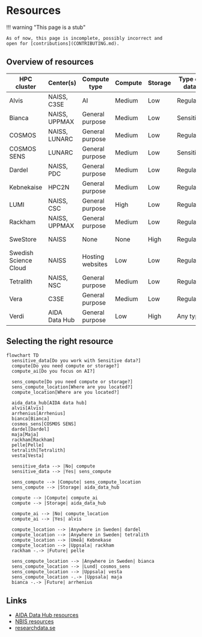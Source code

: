 # Resources

!!! warning "This page is a stub"

    As of now, this page is incomplete, possibly incorrect and
    open for [contributions](CONTRIBUTING.md).

## Overview of resources

<!-- markdownlint-disable MD013 --><!-- Tables cannot be split up over lines, hence will break 80 characters per line -->

HPC cluster           | Center(s)              | Compute type    | Compute | Storage |Type of data| Costs for user | Accessible for
----------------------|------------------------|-----------------|---------|---------|------------|----------------|------
Alvis                 | NAISS, C3SE            | AI              | Medium  | Low     | Regular    | Free           | Swedish researchers
Bianca                | NAISS, UPPMAX          | General purpose | Medium  | Low     | Sensitive  | Free           | Swedish researchers
COSMOS                | NAISS, LUNARC          | General purpose | Medium  | Low     | Regular    | Free           | Swedish researchers
COSMOS SENS           | LUNARC                 | General purpose | Medium  | Low     | Sensitive  | Free           | Lund researchers
Dardel                | NAISS, PDC             | General purpose | Medium  | Low     | Regular    | Free           | Swedish researchers
Kebnekaise            | HPC2N                  | General purpose | Medium  | Low     | Regular    | Free           | Umeå researchers
LUMI                  | NAISS, CSC             | General purpose | High    | Low     | Regular    | Free           | Swedish researchers
Rackham               | NAISS, UPPMAX          | General purpose | Medium  | Low     | Regular    | Free           | Uppsala researchers
SweStore              | NAISS                  | None            | None    | High    | Regular    | Free           | Swedish researchers
Swedish Science Cloud | NAISS                  | Hosting websites| Low     | Low     | Regular    | Free           | Swedish researchers
Tetralith             | NAISS, NSC             | General purpose | Medium  | Low     | Regular    | Free           | Swedish researchers
Vera                  | C3SE                   | General purpose | Medium  | Low     | Regular    | Free           | Linköping researchers
Verdi                 | AIDA Data Hub          | General purpose | Low     | High    | Any type   | Depends        | Anyone

<!-- markdownlint-enable MD013 -->

## Selecting the right resource

```mermaid
flowchart TD
  sensitive_data[Do you work with Sensitive data?]
  compute[Do you need compute or storage?]
  compute_ai[Do you focus on AI?]

  sens_compute[Do you need compute or storage?]
  sens_compute_location[Where are you located?]
  compute_location[Where are you located?]

  aida_data_hub[AIDA data hub]
  alvis[Alvis]
  arrhenius[Arrhenius]
  bianca[Bianca]
  cosmos_sens[COSMOS SENS]
  dardel[Dardel]
  maja[Maja]
  rackham[Rackham]
  pelle[Pelle]
  tetralith[Tetralith]
  vesta[Vesta]

  sensitive_data --> |No| compute
  sensitive_data --> |Yes| sens_compute

  sens_compute --> |Compute| sens_compute_location
  sens_compute --> |Storage| aida_data_hub

  compute --> |Compute| compute_ai
  compute --> |Storage| aida_data_hub

  compute_ai --> |No| compute_location
  compute_ai --> |Yes| alvis

  compute_location --> |Anywhere in Sweden| dardel
  compute_location --> |Anywhere in Sweden| tetralith
  compute_location --> |Umeå| Kebnekase
  compute_location --> |Uppsala| rackham
  rackham -.-> |Future| pelle

  sens_compute_location --> |Anywhere in Sweden| bianca
  sens_compute_location --> |Lund| cosmos_sens
  sens_compute_location --> |Uppsala| vesta
  sens_compute_location -.-> |Uppsala| maja
  bianca -.-> |Future| arrhenius
```

## Links

- [AIDA Data Hub resources](https://nbisweden.github.io/aida-datahub-docs/)
- [NBIS resources](https://nbis.se/services/computational-resources)
- [researchdata.se](https://researchdata.se/en)
